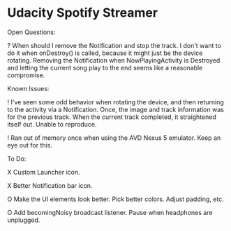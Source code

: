 # Udacity Spotify Streamer

Open Questions:

? When should I remove the Notification and stop the track.  I don't want to do it when onDestroy()
is called, because it might just be the device rotating.  Removing the Notification when
NowPlayingActivity is Destroyed and letting the current song play to the end seems like a
reasonable compromise.


Known Issues:

! I've seen some odd behavior when rotating the device, and then returning to the activity via
a Notification.  Once, the image and track information was for the previous track.  When the
current track completed, it straightened itself out. Unable to reproduce.

! Ran out of memory once when using the AVD Nexus 5 emulator.  Keep an eye out for this.


To Do:

X Custom Launcher icon.

X Better Notification bar icon.

O Make the UI elements look better.  Pick better colors.  Adjust padding, etc.

O Add becomingNoisy broadcast listener.  Pause when headphones are unplugged.

